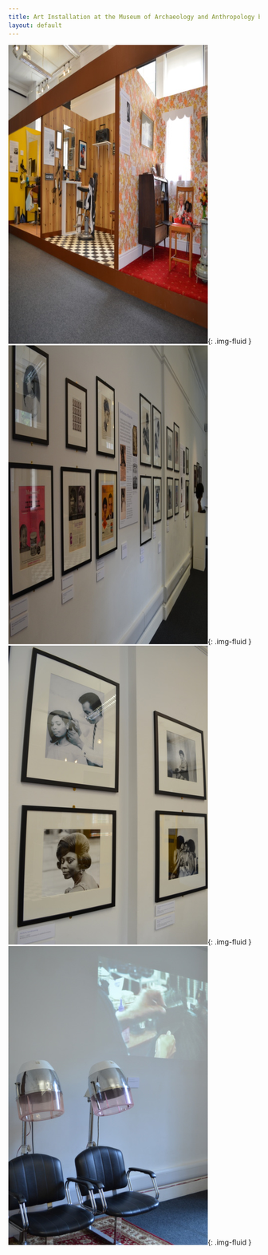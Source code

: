 ```yaml
---
title: Art Installation at the Museum of Archaeology and Anthropology by Michael McMillan
layout: default
---
```

![](/images/blog/DSC_0540.jpeg){: .img-fluid }
![](/images/blog/DSC_0528.jpeg){: .img-fluid }
![](/images/blog/DSC_0529.jpeg){: .img-fluid }
![](/images/blog/DSC_0546.jpeg){: .img-fluid }
